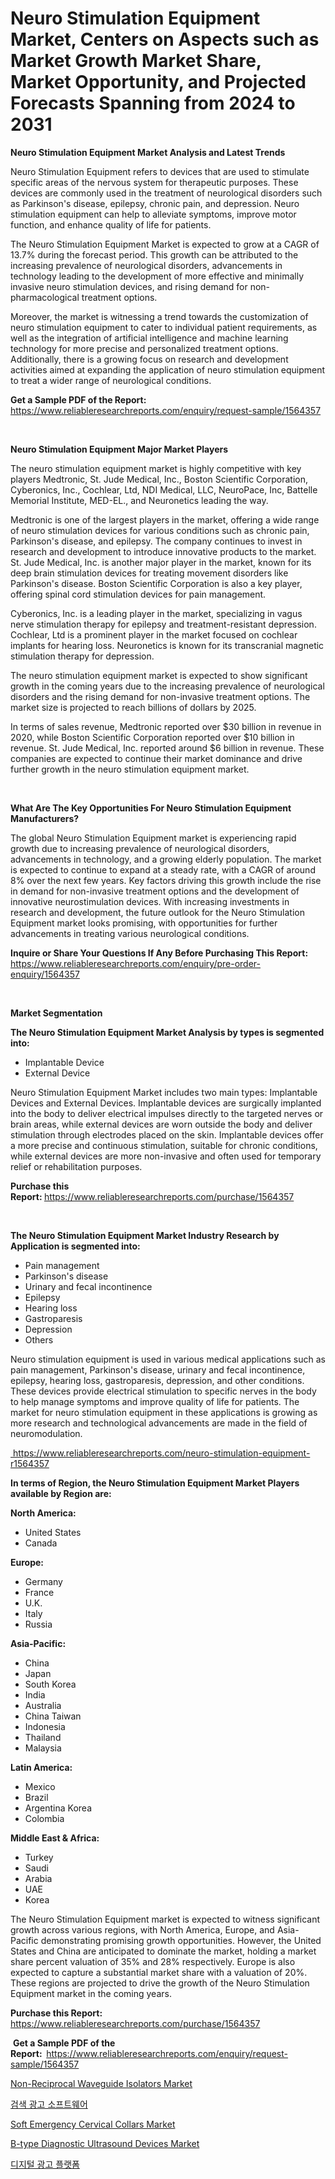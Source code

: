 <p><h1>Neuro Stimulation Equipment Market, Centers on Aspects such as Market Growth Market Share, Market Opportunity, and Projected Forecasts Spanning from 2024 to 2031</h1></p><p><strong>Neuro Stimulation Equipment Market Analysis and Latest Trends</strong></p>
<p><p>Neuro Stimulation Equipment refers to devices that are used to stimulate specific areas of the nervous system for therapeutic purposes. These devices are commonly used in the treatment of neurological disorders such as Parkinson's disease, epilepsy, chronic pain, and depression. Neuro stimulation equipment can help to alleviate symptoms, improve motor function, and enhance quality of life for patients.</p><p>The Neuro Stimulation Equipment Market is expected to grow at a CAGR of 13.7% during the forecast period. This growth can be attributed to the increasing prevalence of neurological disorders, advancements in technology leading to the development of more effective and minimally invasive neuro stimulation devices, and rising demand for non-pharmacological treatment options.</p><p>Moreover, the market is witnessing a trend towards the customization of neuro stimulation equipment to cater to individual patient requirements, as well as the integration of artificial intelligence and machine learning technology for more precise and personalized treatment options. Additionally, there is a growing focus on research and development activities aimed at expanding the application of neuro stimulation equipment to treat a wider range of neurological conditions.</p></p>
<p><strong>Get a Sample PDF of the Report:&nbsp;</strong> <a href="https://www.reliableresearchreports.com/enquiry/request-sample/1564357">https://www.reliableresearchreports.com/enquiry/request-sample/1564357</a></p>
<p>&nbsp;</p>
<p><strong>Neuro Stimulation Equipment Major Market Players</strong></p>
<p><p>The neuro stimulation equipment market is highly competitive with key players Medtronic, St. Jude Medical, Inc., Boston Scientific Corporation, Cyberonics, Inc., Cochlear, Ltd, NDI Medical, LLC, NeuroPace, Inc, Battelle Memorial Institute, MED-EL., and Neuronetics leading the way. </p><p>Medtronic is one of the largest players in the market, offering a wide range of neuro stimulation devices for various conditions such as chronic pain, Parkinson's disease, and epilepsy. The company continues to invest in research and development to introduce innovative products to the market. St. Jude Medical, Inc. is another major player in the market, known for its deep brain stimulation devices for treating movement disorders like Parkinson's disease. Boston Scientific Corporation is also a key player, offering spinal cord stimulation devices for pain management.</p><p>Cyberonics, Inc. is a leading player in the market, specializing in vagus nerve stimulation therapy for epilepsy and treatment-resistant depression. Cochlear, Ltd is a prominent player in the market focused on cochlear implants for hearing loss. Neuronetics is known for its transcranial magnetic stimulation therapy for depression.</p><p>The neuro stimulation equipment market is expected to show significant growth in the coming years due to the increasing prevalence of neurological disorders and the rising demand for non-invasive treatment options. The market size is projected to reach billions of dollars by 2025.</p><p>In terms of sales revenue, Medtronic reported over $30 billion in revenue in 2020, while Boston Scientific Corporation reported over $10 billion in revenue. St. Jude Medical, Inc. reported around $6 billion in revenue. These companies are expected to continue their market dominance and drive further growth in the neuro stimulation equipment market.</p></p>
<p>&nbsp;</p>
<p><strong>What Are The Key Opportunities For Neuro Stimulation Equipment Manufacturers?</strong></p>
<p><p>The global Neuro Stimulation Equipment market is experiencing rapid growth due to increasing prevalence of neurological disorders, advancements in technology, and a growing elderly population. The market is expected to continue to expand at a steady rate, with a CAGR of around 8% over the next few years. Key factors driving this growth include the rise in demand for non-invasive treatment options and the development of innovative neurostimulation devices. With increasing investments in research and development, the future outlook for the Neuro Stimulation Equipment market looks promising, with opportunities for further advancements in treating various neurological conditions.</p></p>
<p><strong>Inquire or Share Your Questions If Any Before Purchasing This Report:</strong> <a href="https://www.reliableresearchreports.com/enquiry/pre-order-enquiry/1564357">https://www.reliableresearchreports.com/enquiry/pre-order-enquiry/1564357</a></p>
<p>&nbsp;</p>
<p><strong>Market Segmentation</strong></p>
<p><strong>The Neuro Stimulation Equipment Market Analysis by types is segmented into:</strong></p>
<p><ul><li>Implantable Device</li><li>External Device</li></ul></p>
<p><p>Neuro Stimulation Equipment Market includes two main types: Implantable Devices and External Devices. Implantable devices are surgically implanted into the body to deliver electrical impulses directly to the targeted nerves or brain areas, while external devices are worn outside the body and deliver stimulation through electrodes placed on the skin. Implantable devices offer a more precise and continuous stimulation, suitable for chronic conditions, while external devices are more non-invasive and often used for temporary relief or rehabilitation purposes.</p></p>
<p><strong>Purchase this Report:&nbsp;</strong><a href="https://www.reliableresearchreports.com/purchase/1564357">https://www.reliableresearchreports.com/purchase/1564357</a></p>
<p>&nbsp;</p>
<p><strong>The Neuro Stimulation Equipment Market Industry Research by Application is segmented into:</strong></p>
<p><ul><li>Pain management</li><li>Parkinson's disease</li><li>Urinary and fecal incontinence</li><li>Epilepsy</li><li>Hearing loss</li><li>Gastroparesis</li><li>Depression</li><li>Others</li></ul></p>
<p><p>Neuro stimulation equipment is used in various medical applications such as pain management, Parkinson's disease, urinary and fecal incontinence, epilepsy, hearing loss, gastroparesis, depression, and other conditions. These devices provide electrical stimulation to specific nerves in the body to help manage symptoms and improve quality of life for patients. The market for neuro stimulation equipment in these applications is growing as more research and technological advancements are made in the field of neuromodulation.</p></p>
<p><a href="https://www.reliableresearchreports.com/neuro-stimulation-equipment-r1564357">&nbsp;https://www.reliableresearchreports.com/neuro-stimulation-equipment-r1564357</a></p>
<p><strong>In terms of Region, the Neuro Stimulation Equipment Market Players available by Region are:</strong></p>
<p>
    <p> <strong> North America: </strong>
        <ul>
            <li>United States</li>
            <li>Canada</li>
        </ul>
        </p> 
    <p> <strong> Europe: </strong>
        <ul>
            <li>Germany</li>
            <li>France</li>
            <li>U.K.</li>
            <li>Italy</li>
            <li>Russia</li>
        </ul>
        </p> 
    <p> <strong> Asia-Pacific: </strong>
        <ul>
            <li>China</li>
            <li>Japan</li>
            <li>South Korea</li>
            <li>India</li>
            <li>Australia</li>
            <li>China Taiwan</li>
            <li>Indonesia</li>
            <li>Thailand</li>
            <li>Malaysia</li>
        </ul>
        </p> 
    <p> <strong> Latin America: </strong>
        <ul>
            <li>Mexico</li>
            <li>Brazil</li>
            <li>Argentina Korea</li>
            <li>Colombia</li>
        </ul>
        </p> 
    <p> <strong> Middle East & Africa: </strong>
        <ul>
            <li>Turkey</li>
            <li>Saudi</li>
            <li>Arabia</li>
            <li>UAE</li>
            <li>Korea</li>
        </ul>
    </p>
    </p>
<p><p>The Neuro Stimulation Equipment market is expected to witness significant growth across various regions, with North America, Europe, and Asia-Pacific demonstrating promising growth opportunities. However, the United States and China are anticipated to dominate the market, holding a market share percent valuation of 35% and 28% respectively. Europe is also expected to capture a substantial market share with a valuation of 20%. These regions are projected to drive the growth of the Neuro Stimulation Equipment market in the coming years.</p></p>
<p><strong>Purchase this Report: </strong><a href="https://www.reliableresearchreports.com/purchase/1564357">https://www.reliableresearchreports.com/purchase/1564357</a></p>
<p>&nbsp;<strong>Get a Sample PDF of the Report:&nbsp;&nbsp;</strong><a href="https://www.reliableresearchreports.com/enquiry/request-sample/1564357">https://www.reliableresearchreports.com/enquiry/request-sample/1564357</a></p>
<p><strong></strong></p>
<p><p><a href="https://medium.com/@caseyee25/analyzing-non-reciprocal-waveguide-isolators-market-dynamics-and-growth-drivers-and-forecasted-for-d006c2860747">Non-Reciprocal Waveguide Isolators Market</a></p><p><a href="https://github.com/risastia4/Market-Research-Report-List-2/blob/main/283180176018.md">검색 광고 소프트웨어</a></p><p><a href="https://github.com/abdelrhmankishk22/Market-Research-Report-List-5/blob/main/soft-emergency-cervical-collars-market.md">Soft Emergency Cervical Collars Market</a></p><p><a href="https://github.com/ChiragRp1/Market-Research-Report-List-6/blob/main/b-type-diagnostic-ultrasound-devices-market.md">B-type Diagnostic Ultrasound Devices Market</a></p><p><a href="https://github.com/ThomasElmes2022/Market-Research-Report-List-2/blob/main/875312776019.md">디지털 광고 플랫폼</a></p></p>